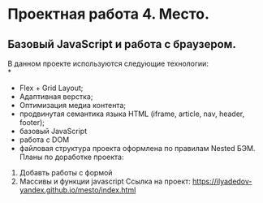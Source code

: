 # **Проектная работа 4. Место.**  
## Базовый JavaScript и работа с браузером.
В данном проекте используются следующие технологии:  
* 
* Flex + Grid Layout;
* Адаптивная верстка;
* Оптимизация медиа контента;
* продвинутая семантика языка HTML (iframe, article, nav, header, footer);
* базовый JavaScript
* работа с DOM
* файловая структура проекта оформлена по правилам Nested БЭМ.  
Планы по доработке проекта:  
1. Добавть работы с формой
2. Массивы и функции javascript
Ссылка на проект:
https://ilyadedov-yandex.github.io/mesto/index.html